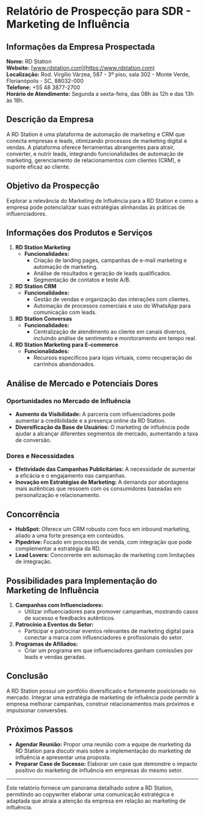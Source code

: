 # Relatório de Prospecção para SDR - Marketing de Influência

## Informações da Empresa Prospectada
**Nome:** RD Station  
**Website:** [www.rdstation.com](https://www.rdstation.com)  
**Localização:** Rod. Virgílio Várzea, 587 - 3º piso, sala 302 - Monte Verde, Florianópolis - SC, 88032-000  
**Telefone:** +55 48 3877-2700  
**Horário de Atendimento:** Segunda a sexta-feira, das 08h às 12h e das 13h às 18h.

## Descrição da Empresa
A RD Station é uma plataforma de automação de marketing e CRM que conecta empresas e leads, otimizando processos de marketing digital e vendas. A plataforma oferece ferramentas abrangentes para atrair, converter, e nutrir leads, integrando funcionalidades de automação de marketing, gerenciamento de relacionamentos com clientes (CRM), e suporte eficaz ao cliente.

## Objetivo da Prospecção
Explorar a relevância do Marketing de Influência para a RD Station e como a empresa pode potencializar suas estratégias alinhandas às práticas de influenciadores.

## Informações dos Produtos e Serviços
1. **RD Station Marketing**
   - **Funcionalidades:**
     - Criação de landing pages, campanhas de e-mail marketing e automação de marketing.
     - Análise de resultados e geração de leads qualificados.
     - Segmentação de contatos e teste A/B.
2. **RD Station CRM**
   - **Funcionalidades:**
     - Gestão de vendas e organização das interações com clientes.
     - Automação de processos comerciais e uso do WhatsApp para comunicação com leads.
3. **RD Station Conversas**
   - **Funcionalidades:**
     - Centralização de atendimento ao cliente em canais diversos, incluindo análise de sentimento e monitoramento em tempo real.
4. **RD Station Marketing para E-commerce**
   - **Funcionalidades:**
     - Recursos específicos para lojas virtuais, como recuperação de carrinhos abandonados.

## Análise de Mercado e Potenciais Dores
### Oportunidades no Mercado de Influência
- **Aumento da Visibilidade:** A parceria com influenciadores pode aumentar a credibilidade e a presença online da RD Station.
- **Diversificação da Base de Usuários:** O marketing de influência pode ajudar a alcançar diferentes segmentos de mercado, aumentando a taxa de conversão.

### Dores e Necessidades
- **Efetividade das Campanhas Publicitárias:** A necessidade de aumentar a eficácia e o engajamento nas campanhas.
- **Inovação em Estratégias de Marketing:** A demanda por abordagens mais autênticas que ressoem com os consumidores baseadas em personalização e relacionamento.

## Concorrência
- **HubSpot:** Oferece um CRM robusto com foco em inbound marketing, aliado a uma forte presença em conteúdos.
- **Pipedrive:** Focado em processos de venda, com integração que pode complementar a estratégia da RD.
- **Lead Lovers:** Concorrente em automação de marketing com limitações de integração.

## Possibilidades para Implementação do Marketing de Influência
1. **Campanhas com Influenciadores:**
   - Utilizar influenciadores para promover campanhas, mostrando casos de sucesso e feedbacks autênticos.
2. **Patrocínio a Eventos do Setor:**
   - Participar e patrocinar eventos relevantes de marketing digital para conectar a marca com influenciadores e profissionais do setor.
3. **Programas de Afiliados:**
   - Criar um programa em que influenciadores ganham comissões por leads e vendas geradas.

## Conclusão
A RD Station possui um portfólio diversificado e fortemente posicionado no mercado. Integrar uma estratégia de marketing de influência pode permitir à empresa melhorar campanhas, construir relacionamentos mais próximos e impulsionar conversões.

## Próximos Passos
- **Agendar Reunião:** Propor uma reunião com a equipe de marketing da RD Station para discutir mais sobre a implementação do marketing de influência e apresentar uma proposta.
- **Preparar Case de Sucesso:** Elaborar um case que demonstre o impacto positivo do marketing de influência em empresas do mesmo setor.

---

Este relatório fornece um panorama detalhado sobre a RD Station, permitindo ao copywriter elaborar uma comunicação estratégica e adaptada que atraia a atenção da empresa em relação ao marketing de influência.